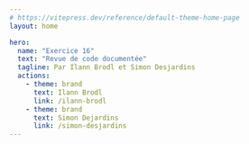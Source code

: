 ```yaml
---
# https://vitepress.dev/reference/default-theme-home-page
layout: home

hero:
  name: "Exercice 16"
  text: "Revue de code documentée"
  tagline: Par Ilann Brodl et Simon Desjardins
  actions:
    - theme: brand
      text: Ilann Brodl
      link: /ilann-brodl
    - theme: brand
      text: Simon Dejardins
      link: /simon-desjardins
---
```


